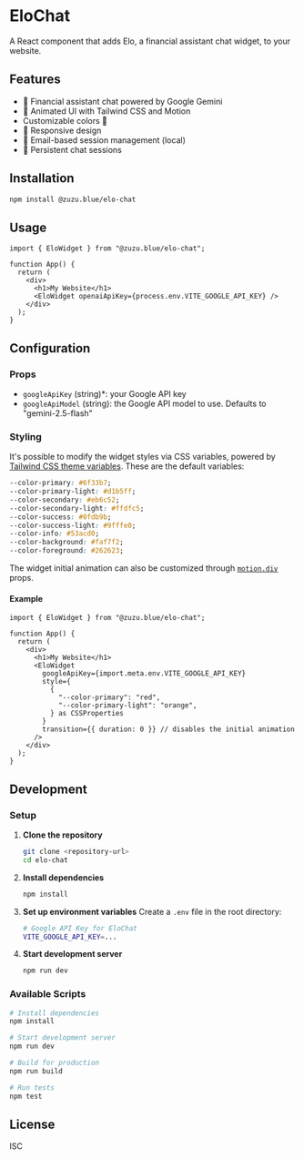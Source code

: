# EloChat

A React component that adds Elo, a financial assistant chat widget, to your website.

## Features

- 💬 Financial assistant chat powered by Google Gemini
- 🎨 Animated UI with Tailwind CSS and Motion
- Customizable colors 💄
- 📱 Responsive design
- 📧 Email-based session management (local)
- 💾 Persistent chat sessions

## Installation

```bash
npm install @zuzu.blue/elo-chat
```

## Usage

```tsx
import { EloWidget } from "@zuzu.blue/elo-chat";

function App() {
  return (
    <div>
      <h1>My Website</h1>
      <EloWidget openaiApiKey={process.env.VITE_GOOGLE_API_KEY} />
    </div>
  );
}
```

## Configuration

### Props

- `googleApiKey` (string)\*: your Google API key
- `googleApiModel` (string): the Google API model to use. Defaults to "gemini-2.5-flash"

### Styling

It's possible to modify the widget styles via CSS variables, powered by [Tailwind CSS theme variables](https://tailwindcss.com/docs/theme). These are the default variables:

```css
--color-primary: #6f33b7;
--color-primary-light: #d1b5ff;
--color-secondary: #eb6c52;
--color-secondary-light: #ffdfc5;
--color-success: #0fdb9b;
--color-success-light: #9fffe0;
--color-info: #53acd0;
--color-background: #faf7f2;
--color-foreground: #262623;
```

The widget initial animation can also be customized through [`motion.div`](https://motion.dev/docs/react-motion-component) props.

#### Example

```tsx
import { EloWidget } from "@zuzu.blue/elo-chat";

function App() {
  return (
    <div>
      <h1>My Website</h1>
      <EloWidget
        googleApiKey={import.meta.env.VITE_GOOGLE_API_KEY}
        style={
          {
            "--color-primary": "red",
            "--color-primary-light": "orange",
          } as CSSProperties
        }
        transition={{ duration: 0 }} // disables the initial animation
      />
    </div>
  );
}
```

## Development

### Setup

1. **Clone the repository**

   ```bash
   git clone <repository-url>
   cd elo-chat
   ```

2. **Install dependencies**

   ```bash
   npm install
   ```

3. **Set up environment variables**
   Create a `.env` file in the root directory:

   ```bash
   # Google API Key for EloChat
   VITE_GOOGLE_API_KEY=...
   ```

4. **Start development server**
   ```bash
   npm run dev
   ```

### Available Scripts

```bash
# Install dependencies
npm install

# Start development server
npm run dev

# Build for production
npm run build

# Run tests
npm test
```

## License

ISC
